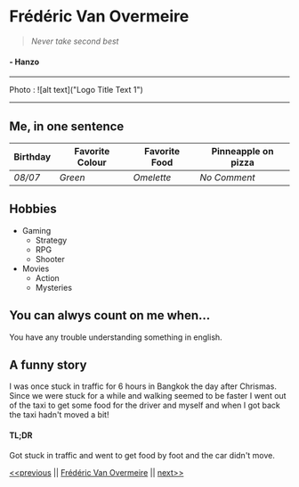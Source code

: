 # Frédéric Van Overmeire

>_Never take second best_
#### - Hanzo

***

Photo : 
![alt text]("Logo Title Text 1")

***

## Me, in one sentence

Birthday | Favorite Colour | Favorite Food | Pinneapple on pizza | 
--- | --- | --- | --- |
*08/07* | *Green* | *Omelette* | *No Comment* | 


## Hobbies

* Gaming
  * Strategy
  * RPG
  * Shooter
* Movies
  * Action
  * Mysteries
  
## You can alwys count on me when...

You have any trouble understanding something in english.

## A funny story

I was once stuck in traffic for 6 hours in Bangkok the day after Chrismas. Since we were stuck for a while and walking seemed to be faster I went out of the taxi to get some food for the driver and myself and when I got back the taxi hadn't moved a bit!

 #### TL;DR
Got stuck in traffic and went to get food by foot and the car didn't move.

[<<previous](https://github.com/FrancisFrancois/mark-down-challenge/blob/main/README.md) || [Frédéric Van Overmeire](#) || [next>>](https://github.com/JeanChristopheM/markdown-challenge)



